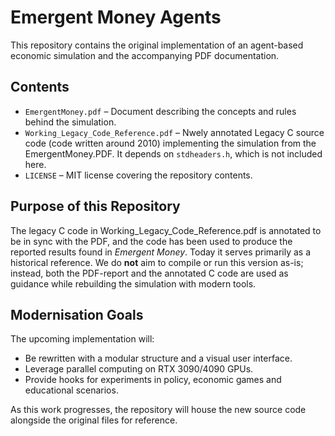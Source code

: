 # Emergent Money Agents

This repository contains the original implementation of an agent-based economic simulation and the accompanying PDF documentation.

## Contents

- `EmergentMoney.pdf` &ndash; Document describing the concepts and rules behind the simulation.
- `Working_Legacy_Code_Reference.pdf` &ndash; Nwely annotated Legacy C source code (code written around 2010) implementing the simulation from the EmergentMoney.PDF. It depends on `stdheaders.h`, which is not included here.
- `LICENSE` &ndash; MIT license covering the repository contents.

## Purpose of this Repository

The legacy C code in Working_Legacy_Code_Reference.pdf is annotated to be in sync with the PDF, and the code has been used to produce the reported results found in *Emergent Money*. Today it serves primarily as a historical reference. We do **not** aim to compile or run this version as-is; instead, both the PDF-report and the annotated C code are used as guidance while rebuilding the simulation with modern tools.

## Modernisation Goals

The upcoming implementation will:

- Be rewritten with a modular structure and a visual user interface.
- Leverage parallel computing on RTX 3090/4090 GPUs.
- Provide hooks for experiments in policy, economic games and educational scenarios.

As this work progresses, the repository will house the new source code alongside the original files for reference.

